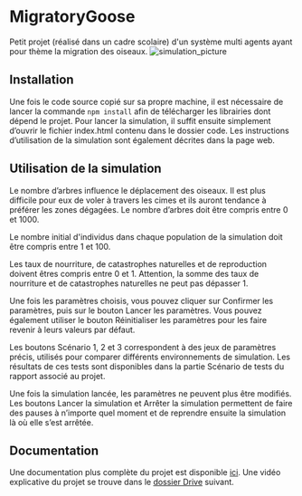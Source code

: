 # MigratoryGoose
Petit projet (réalisé dans un cadre scolaire) d'un système multi agents ayant pour thème la migration des oiseaux.
![simulation_picture](src/images/simgif.gif)

## Installation
Une fois le code source copié sur sa propre machine, il est nécessaire de lancer la commande `npm install` afin de télécharger les librairies dont dépend le projet.
Pour lancer la simulation, il suffit ensuite simplement d’ouvrir le fichier index.html contenu dans le dossier code. Les instructions d’utilisation de la simulation sont également décrites dans la page web.

## Utilisation de la simulation
Le nombre d’arbres influence le déplacement des oiseaux. Il est plus difficile pour eux de voler à travers les cimes et ils auront tendance à préférer les zones dégagées. 
Le nombre d’arbres doit être compris entre 0 et 1000.

Le nombre initial d'individus dans chaque population de la simulation doit être compris entre 1 et 100.

Les taux de nourriture, de catastrophes naturelles et de reproduction doivent êtres compris entre 0 et 1. Attention, la somme des taux de nourriture et de catastrophes naturelles ne peut pas dépasser 1.

Une fois les paramètres choisis, vous pouvez cliquer sur Confirmer les paramètres, puis sur le bouton Lancer les paramètres. Vous pouvez également utiliser le bouton Réinitialiser les paramètres pour les faire revenir à leurs valeurs par défaut.

Les boutons Scénario 1, 2 et 3 correspondent à des jeux de paramètres précis, utilisés pour comparer différents environnements de simulation. Les résultats de ces tests sont disponibles dans la partie Scénario de tests du rapport associé au projet.

Une fois la simulation lancée, les paramètres ne peuvent plus être modifiés. Les boutons Lancer la simulation et Arrêter la simulation permettent de faire des pauses à n’importe quel moment et de reprendre ensuite la simulation là où elle s’est arrêtée.

## Documentation
Une documentation plus complète du projet est disponible [ici](rapport.pdf).
Une vidéo explicative du projet se trouve dans le [dossier Drive](https://drive.google.com/drive/folders/1-Zapn_Mmr8edoH0dLd-4J3Fxs-gdHIn8?usp=sharing) suivant.




